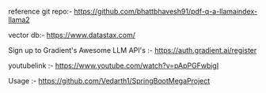 reference git repo:-   https://github.com/bhattbhavesh91/pdf-q-a-llamaindex-llama2

vector db:- https://www.datastax.com/

Sign up to Gradient's Awesome LLM API's :-  https://auth.gradient.ai/register

youtubelink :- https://www.youtube.com/watch?v=pApPGFwbigI

Usage :- https://github.com/Vedarth1/SpringBootMegaProject
